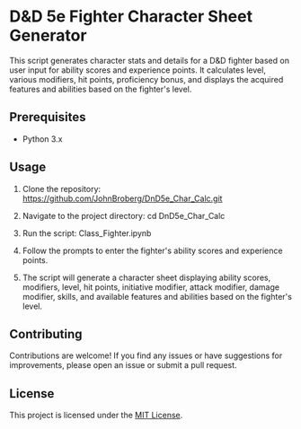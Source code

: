 # D&D 5e Fighter Character Sheet Generator

This script generates character stats and details for a D&D fighter based on user input for ability scores and experience points. 
It calculates level, various modifiers, hit points, proficiency bonus, and displays the acquired features and abilities based on the fighter's level.

## Prerequisites

- Python 3.x

## Usage

1. Clone the repository: https://github.com/JohnBroberg/DnD5e_Char_Calc.git


2. Navigate to the project directory: cd DnD5e_Char_Calc 


3. Run the script: Class_Fighter.ipynb


4. Follow the prompts to enter the fighter's ability scores and experience points.

5. The script will generate a character sheet displaying ability scores, modifiers, level, hit points, initiative modifier, attack modifier, damage modifier, skills, and available features and abilities based on the fighter's level.

## Contributing

Contributions are welcome! If you find any issues or have suggestions for improvements, please open an issue or submit a pull request.

## License

This project is licensed under the [MIT License](LICENSE).

